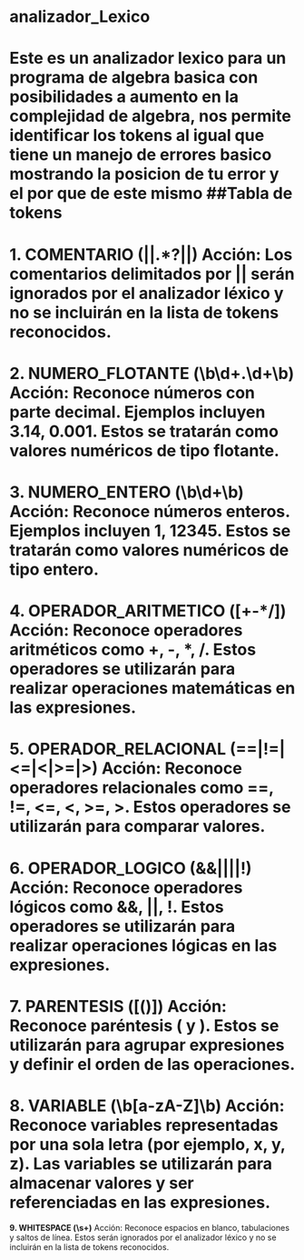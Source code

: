 # analizador_Lexico
Este es un analizador lexico para un programa de algebra basica con posibilidades a aumento en la complejidad de algebra, nos permite identificar los tokens al igual que tiene un manejo de errores basico mostrando la posicion de tu error y el por que de este mismo
##Tabla de tokens
===
**1. COMENTARIO (\|\|.*?\|\|)**
Acción: Los comentarios delimitados por || serán ignorados por el analizador léxico y no se incluirán en la lista de tokens reconocidos.
===
**2. NUMERO_FLOTANTE (\b\d+\.\d+\b)**
Acción: Reconoce números con parte decimal. Ejemplos incluyen 3.14, 0.001. Estos se tratarán como valores numéricos de tipo flotante.
===
**3. NUMERO_ENTERO (\b\d+\b)**
Acción: Reconoce números enteros. Ejemplos incluyen 1, 12345. Estos se tratarán como valores numéricos de tipo entero.
===
**4. OPERADOR_ARITMETICO ([+\-*/])**
Acción: Reconoce operadores aritméticos como +, -, *, /. Estos operadores se utilizarán para realizar operaciones matemáticas en las expresiones.
===
**5. OPERADOR_RELACIONAL (==|!=|<=|<|>=|>)**
Acción: Reconoce operadores relacionales como ==, !=, <=, <, >=, >. Estos operadores se utilizarán para comparar valores.
===
**6. OPERADOR_LOGICO (&&|\|\||!)**
Acción: Reconoce operadores lógicos como &&, ||, !. Estos operadores se utilizarán para realizar operaciones lógicas en las expresiones.
===
**7. PARENTESIS ([()])**
Acción: Reconoce paréntesis ( y ). Estos se utilizarán para agrupar expresiones y definir el orden de las operaciones.
===
**8. VARIABLE (\b[a-zA-Z]\b)**
Acción: Reconoce variables representadas por una sola letra (por ejemplo, x, y, z). Las variables se utilizarán para almacenar valores y ser referenciadas en las expresiones.
===
**9. WHITESPACE (\s+)**
Acción: Reconoce espacios en blanco, tabulaciones y saltos de línea. Estos serán ignorados por el analizador léxico y no se incluirán en la lista de tokens reconocidos.
